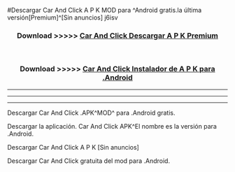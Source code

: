 #Descargar Car And Click  A P K MOD para ^Android gratis.la última versión[Premium]^[Sin anuncios] j6isv



<div align="center">
<h3>Download >>>>> <a href="https://es-web.web.app/?es= Car And Click ">Car And Click  Descargar A P K Premium</a></h3><br>

<h3>Download >>>>> <a href="https://es-web.web.app/?es= Car And Click ">Car And Click  Instalador de A P K para .Android</a></h3>
</div>


----------------------------------------------------------

----------------------------------------------------------

----------------------------------------------------------

Descargar Car And Click  .APK^MOD^ para .Android gratis.

Descargar la aplicación. Car And Click  APK^El nombre es la versión para .Android.

Descargar Car And Click  A P K [Sin anuncios]

Descargar Car And Click  gratuita del mod para .Android.